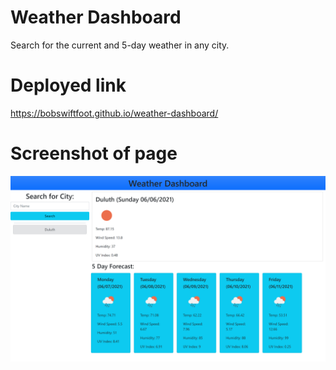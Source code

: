 # Weather Dashboard
Search for the current and 5-day weather in any city.

# Deployed link
https://bobswiftfoot.github.io/weather-dashboard/

# Screenshot of page
![Full Page Screenshot](/assets/images/full-page-screenshot.png?raw=true)
